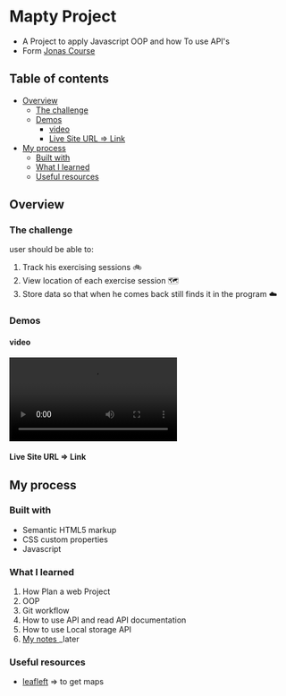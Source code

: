 # Mapty Project

- A Project to apply Javascript OOP and how To use API's
- Form [Jonas Course](https://www.udemy.com/share/101WeY3@wKUEXG7IV4hjPCmGYdth7nxlK7m31uk1DgfRb0ap9l2ZMzZO7D0o_dgX3GHwNXeBCw==/)

## Table of contents

- [Overview](#overview)
  - [The challenge](#the-challenge)
  - [Demos](#demos)
    - [video](#video)
    - [Live Site URL => Link](#live-site-url--link)
- [My process](#my-process)
  - [Built with](#built-with)
  - [What I learned](#what-i-learned)
  - [Useful resources](#useful-resources)

## Overview

### The challenge

user should be able to:

1. Track his exercising sessions 🚲
2. View location of each exercise session 🗺️
3. Store data so that when he comes back still finds it in the program ☁️

### Demos

#### video

<video src="Mapty%20OOP%20Project.mp4" controls alt="Mapty OOP Project"></video>

#### Live Site URL => Link

## My process

### Built with

- Semantic HTML5 markup
- CSS custom properties
- Javascript

### What I learned

1. How Plan a web Project
2. OOP
3. Git workflow
4. How to use API and read API documentation
5. How to use Local storage API
6. [My notes ]()\_later

### Useful resources

- [leafleft](https://leafletjs.com/reference.html) => to get maps
